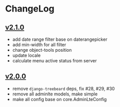 # ChangeLog

## [v2.1.0](https://github.com/wuyue92tree/django-adminlte-ui/releases/tag/2.1.0)
- add date range filter base on daterangepicker
- add min-width for all filter
- change object-tools position
- update locale
- calculate menu active status from server

## [v2.0.0](https://github.com/wuyue92tree/django-adminlte-ui/releases/tag/2.0.0)
- remove `django-treebeard` deps, fix #28, #29, #30
- remove all adminlte models, make simple
- make all config base on core.AdminLteConfig
